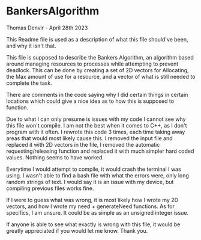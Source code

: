 # BankersAlgorithm
Thomas Denvir - April 28th 2023

This Readme file is used as a description of what this file should've been, and why it isn't that.

This file is supposed to describe the Bankers Algorithm, an algorithm based around managing resources to processes 
while attempting to prevent deadlock. This can be done by creating a set of 2D vectors for Allocating, the Max amount of
use for a resource, and a vector of what is still needed to complete the task. 

There are comments in the code saying why I did certain things in certain locations which could give a nice idea as to how this
is supposed to function.

Due to what I can only presume is issues with my code I cannot see why this file won't compile. I am not the best when it comes
to C++, as I don't program with it often. I rewrote this code 3 times, each time taking away areas that would most likely cause 
this. I removed the input file and replaced it with 2D vectors in the file, I removed the automatic requesting/releasing function
and replaced it with much simpler hard coded values. Nothing seems to have worked.

Everytime I would attempt to compile, it would crash the terminal I was using. I wasn't able to find a bash file
with what the errors were, only long random strings of text. I would say it is an issue with my device, but compiling 
previous files works fine. 

If I were to guess what was wrong, it is most likely how I wrote my 2D vectors, and how I wrote my need + generateNeed functions.
As for specifics, I am unsure. It could be as simple as an unsigned integer issue.

If anyone is able to see what exactly is wrong with this file, it would be greatly appreciated if you would let me know.
Thank you.
